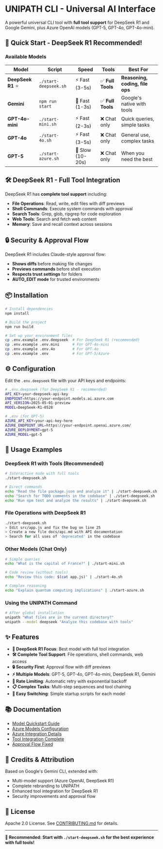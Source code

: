 # UNIPATH CLI - Universal AI Interface

A powerful universal CLI tool with **full tool support** for DeepSeek R1 and Google Gemini, plus Azure OpenAI models (GPT-5, GPT-4o, GPT-4o-mini).

## 🚀 Quick Start - DeepSeek R1 Recommended!

### Available Models

| Model | Script | Speed | Tools | Best For |
|-------|--------|-------|-------|----------|
| **DeepSeek R1** ⭐ | `./start-deepseek.sh` | ⚡ Fast (3-5s) | ✅ **Full Tools** | **Reasoning, coding, file ops** |
| **Gemini** | `npm run start` | 🚀 Fast (1-3s) | ✅ **Full Tools** | Google's native with tools |
| **GPT-4o-mini** | `./start-mini.sh` | ⚡ Fast (2-3s) | ❌ Chat only | Quick queries, simple tasks |
| **GPT-4o** | `./start-4o.sh` | ⚡ Fast (3-5s) | ❌ Chat only | General use, complex tasks |
| **GPT-5** | `./start-azure.sh` | 🐌 Slow (10-20s) | ❌ Chat only | When you need the best |

## 🛠️ DeepSeek R1 - Full Tool Integration

DeepSeek R1 has **complete tool support** including:
- **File Operations**: Read, write, edit files with diff previews
- **Shell Commands**: Execute system commands with approval
- **Search Tools**: Grep, glob, ripgrep for code exploration  
- **Web Tools**: Search and fetch web content
- **Memory**: Save and recall context across sessions

## 🔒 Security & Approval Flow

DeepSeek R1 includes Claude-style approval flow:
- **Shows diffs** before making file changes
- **Previews commands** before shell execution  
- **Respects trust settings** for folders
- **AUTO_EDIT mode** for trusted environments

## 📦 Installation

```bash
# Install dependencies
npm install

# Build the project
npm run build

# Set up your environment files
cp .env.example .env.deepseek  # For DeepSeek R1 (recommended)
cp .env.example .env.mini      # For GPT-4o-mini
cp .env.example .env.4o        # For GPT-4o  
cp .env.example .env           # For GPT-5/Azure
```

## ⚙️ Configuration

Edit the `.env.deepseek` file with your API keys and endpoints:

```bash
# .env.deepseek (for DeepSeek R1 - recommended)
API_KEY=your-deepseek-api-key
ENDPOINT=https://your-endpoint.models.ai.azure.com
API_VERSION=2025-05-01-preview
MODEL=DeepSeek-R1-0528

# .env (for GPT-5)
AZURE_API_KEY=your-api-key-here
AZURE_ENDPOINT_URL=https://your-endpoint.openai.azure.com/
AZURE_DEPLOYMENT=gpt-5
AZURE_MODEL=gpt-5
```

## 🔧 Usage Examples

### DeepSeek R1 with Tools (Recommended)
```bash
# Interactive mode with full tools
./start-deepseek.sh

# Direct commands
echo "Read the file package.json and analyze it" | ./start-deepseek.sh
echo "Search for TODO comments in the codebase" | ./start-deepseek.sh  
echo "Run npm test and analyze the results" | ./start-deepseek.sh
```

### File Operations with DeepSeek R1
```bash
./start-deepseek.sh
> Edit src/app.js and fix the bug on line 25
> Create a new file docs/api.md with API documentation
> Search for all uses of 'deprecated' in the codebase
```

### Other Models (Chat Only)
```bash
# Simple queries
echo "What is the capital of France?" | ./start-mini.sh

# Code review (without tools)
echo "Review this code: $(cat app.js)" | ./start-4o.sh

# Complex reasoning
echo "Explain quantum computing implications" | ./start-azure.sh
```

### Using the UNIPATH Command
```bash
# After global installation
unipath "What files are in the current directory?"
unipath --model deepseek "Analyze this codebase with tools"
```

## ✨ Features

- **🎯 DeepSeek R1 Focus**: Best model with full tool integration
- **🛠️ Complete Tool Support**: File operations, shell commands, web access  
- **🔒 Security First**: Approval flow with diff previews
- **⚡ Multiple Models**: GPT-5, GPT-4o, GPT-4o-mini, DeepSeek R1, Gemini
- **🔄 Rate Limiting**: Automatic retry with exponential backoff
- **📋 Complex Tasks**: Multi-step sequences and tool chaining
- **🚀 Easy Switching**: Simple startup scripts for each model

## 📚 Documentation

- [Model Quickstart Guide](docs/MODELS-QUICKSTART.md)
- [Azure Models Configuration](docs/AZURE-MODELS-GUIDE.md)
- [Azure Integration Details](docs/README-AZURE.md)
- [Tool Integration Complete](UNIPATH_TOOLS_FINAL.md)
- [Approval Flow Fixed](APPROVAL_FLOW_FIXED.md)

## 🤝 Credits & Attribution

Based on Google's Gemini CLI, extended with:
- Multi-model support (Azure OpenAI, DeepSeek R1)
- Complete rebranding to UNIPATH
- Enhanced tool integration for DeepSeek R1
- Security improvements and approval flow

## 📄 License

Apache 2.0 License. See [CONTRIBUTING.md](CONTRIBUTING.md) for details.

---

**🌟 Recommended: Start with `./start-deepseek.sh` for the best experience with full tools!**